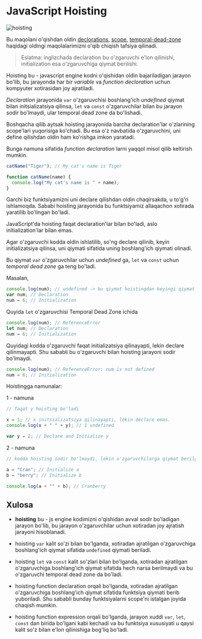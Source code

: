 # JavaScript Hoisting

![hoisting](https://i.ibb.co/56h1fPZ/hoisting.jpg)

Bu maqolani o'qishdan oldin [declorations](https://github.com/IT-forward/frontend-topics/blob/main/declorations.md), [scope](https://github.com/IT-forward/frontend-topics/blob/main/scope.md), [temporal-dead-zone](https://github.com/IT-forward/frontend-topics/blob/husan/temporal_dead_zone/temporal_dead_zone.md) haqidagi oldingi maqolalarimizni o'qib chiqish tafsiya qilinadi.

> Eslatma: inglizchada declaration bu o'zgaruvchi e'lon qilinishi, initialization esa o'zgaruvchiga qiymat berilishi.

Hoisting bu - javascript engine kodni o'qishidan oldin bajariladigan jarayon bo'lib, bu jarayonda har bir _variable_ va _function decloration_ uchun kompyuter xotirasidan joy ajratiladi.

_Declaration_ jarayonida `var` o'zgaruvchisi boshlang'ich _undefined_ qiymat bilan initsializatsiya qilinsa, `let` va `const` o'zgaruvchilar bilan bu jarayon sodir bo'lmaydi, ular temporal dead zone da bo'lishadi.

Boshqacha qilib aytsak hoisting jarayonida barcha declaration'lar o'zlarining scope'lari yuqorisiga ko'chadi. Bu esa o'z navbatida o'zgaruvchini, uni define qilishdan oldin ham ko'rishga imkon yaratadi.

Bunga namuna sifatida _function declaration_ larni yaqqol misol qilib keltirish mumkin.

```js
catName("Tiger"); // My cat's name is Tiger

function catName(name) {
  console.log("My cat's name is " + name);
}
```

Garchi biz funktsiyamizni uni declare qilishdan oldin chaqirsakda, u to'g'ri ishlamoqda. Sababi hoisting jarayonida bu funktsiyamiz allaqachon xotirada yaratilib bo'lingan bo'ladi.

JavaScript'da hoisting faqat declaration'lar bilan bo'ladi, aslo initialization'lar bilan emas.

Agar o'zgaruvchi kodda oldin ishlatilib, so'ng declare qilinib, keyin initializatsiya qilinsa, uni qiymati sifatida uning boshlang'ich qiymati olinadi.

Bu qiymat `var` o'zgaruvchilar uchun _undefined_ ga, `let` va `const` uchun _temporal dead zone_ ga teng bo'ladi.

Masalan,

```js
console.log(num); // undefined -> bu qiymat hoistingdan keyingi qiymat
var num; // Declaration
num = 6; // Initialization
```

Quyida `let` o'zgaruvchisi Temporal Dead Zone ichida

```js
console.log(num); // ReferenceError
let num; // Declaration
num = 6; // Initialization
```

Quyidagi kodda o'zgaruvchi faqat initializatsiya qilinayapti, lekin declare qilinmayapti. Shu sababli bu o'zgaruvchi bilan hoisting jarayoni sodir bo'lmaydi.

```js
console.log(num); // ReferenceError: num is not defined
num = 6; // Initialization
```

Hoistingga namunalar:

1 - namuna

```js
// faqat y hoisting bo'ladi

x = 1; // x initsializatsiya qilinayapti, lekin declare emas.
console.log(x + " " + y); // 1 undefined

var y = 2; // Declare and Initialize y
```

2 - namuna

```js
// kodda hoisting sodir bo'lmaydi, lekin o'zgaruvchilarga qiymat berilganligi sababli ularni ishlatsa bo'ladi.

a = "Cran"; // Initialize a
b = "berry"; // Initialize b

console.log(a + "" + b); // Cranberry
```

## Xulosa

- **hoisting** bu - js engine kodimizni o'qishidan avval sodir bo'ladigan jarayon bo'lib, bu jarayon o'zgaruvchilar uchun xotiradan joy ajratish jarayoni hisoblanadi.

- hoisting `var` kalit so'zi bilan bo'lganda, xotiradan ajratilgan o'zgaruvchiga boshlang'ich qiymat sifatida `undefined` qiymati beriladi.

- hoisting `let` va `const` kalit so'zlari bilan bo'lganda, xotiradan ajratilgan o'zgaruvchiga boshlang'ich qiymat sifatida hech narsa berilmaydi va bu o'zgaruvchi temporal dead zone da bo'ladi.

- hoisting function declaration orqali bo'lganda, xotiradan ajratilgan o'zgaruvchiga boshlang'ich qiymat sifatida funktsiya qiymati berib yuboriladi. Shu sababli bunday funktsiyalarni scope'ni istalgan joyida chaqish mumkin.

- hoisting function expression orqali bo'lganda, jarayon xuddi `var`, `let`, `const` dan birida bo'lgani kabi kechadi va bu funktsiya xususiyati u qaysi kalit so'z bilan e'lon qilinishiga bog'liq bo'ladi.
